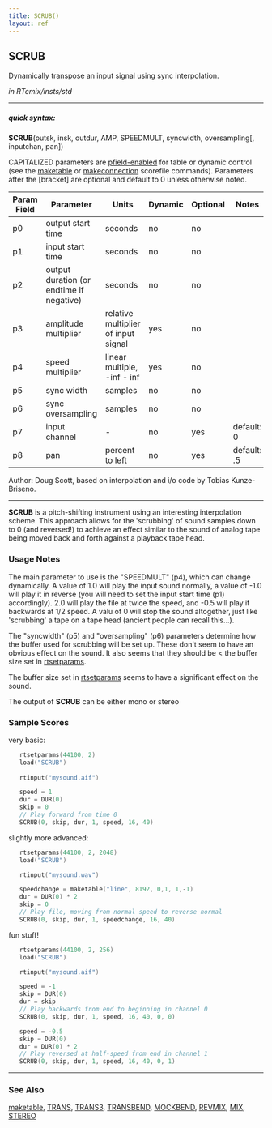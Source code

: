 ```yaml
---
title: SCRUB()
layout: ref
---
```


## SCRUB

Dynamically transpose an input signal using sync interpolation.

*in RTcmix/insts/std*  
  

-----

##### quick syntax:

**SCRUB**(outsk, insk, outdur, AMP, SPEEDMULT, syncwidth,
oversampling\[, inputchan, pan\])

CAPITALIZED parameters are [pfield-enabled](pfield-enabled.html) for
table or dynamic control (see the
[maketable](../scorefile/maketable.html) or
[makeconnection](../scorefile/makeconnection.html) scorefile
commands). Parameters after the \[bracket\] are optional and default to
0 unless otherwise noted.


Param Field	| Parameter | Units | Dynamic | Optional | Notes
----------- | --------- | ----- | -------- | --------- | ---------
p0 | output start time | seconds | no | no | 
p1 | input start time | seconds | no | no | 
p2 | output duration (or endtime if negative) | seconds| no | no |
p3 | amplitude multiplier | relative multiplier of input signal | yes | no | 
p4 | speed multiplier | linear multiple, -inf - inf | yes | no | 
p5 | sync width | samples | no | no | 
p6 | sync oversampling | samples | no | no | 
p7 | input channel |  -  | no | yes | default: 0 | 
p8 | pan |  percent to left | no | yes | default: .5 | 

   Author:  Doug Scott, based on interpolation and i/o code by Tobias Kunze-Briseno.

  

-----

  
**SCRUB** is a pitch-shifting instrument using an interesting
interpolation scheme. This approach allows for the 'scrubbing' of sound
samples down to 0 (and reversed\!) to achieve an effect similar to the
sound of analog tape being moved back and forth against a playback tape
head.

### Usage Notes

The main parameter to use is the "SPEEDMULT" (p4), which can change
dynamically. A value of 1.0 will play the input sound normally, a value
of -1.0 will play it in reverse (you will need to set the input start
time (p1) accordingly). 2.0 will play the file at twice the speed, and
-0.5 will play it backwards at 1/2 speed. A valu of 0 will stop the
sound altogether, just like 'scrubbing' a tape on a tape head (ancient
people can recall this...).

The "syncwidth" (p5) and "oversampling" (p6) parameters determine how
the buffer used for scrubbing will be set up. These don't seem to have
an obvious effect on the sound. It also seems that they should be \< the
buffer size set in [rtsetparams](../scorefile/rtsetparams.html).

The buffer size set in [rtsetparams](../scorefile/rtsetparams.html)
seems to have a significant effect on the sound.

The output of **SCRUB** can be either mono or stereo

### Sample Scores

very basic:

```cpp
   rtsetparams(44100, 2)
   load("SCRUB")
   
   rtinput("mysound.aif")

   speed = 1
   dur = DUR(0)
   skip = 0
   // Play forward from time 0
   SCRUB(0, skip, dur, 1, speed, 16, 40)
```

  
  
slightly more advanced:

```cpp
   rtsetparams(44100, 2, 2048)
   load("SCRUB")

   rtinput("mysound.wav")

   speedchange = maketable("line", 8192, 0,1, 1,-1)
   dur = DUR(0) * 2
   skip = 0
   // Play file, moving from normal speed to reverse normal
   SCRUB(0, skip, dur, 1, speedchange, 16, 40)
```

  
  
fun stuff\!

```cpp
   rtsetparams(44100, 2, 256)
   load("SCRUB")

   rtinput("mysound.aif")

   speed = -1
   skip = DUR(0)
   dur = skip
   // Play backwards from end to beginning in channel 0
   SCRUB(0, skip, dur, 1, speed, 16, 40, 0, 0)

   speed = -0.5
   skip = DUR(0)
   dur = DUR(0) * 2
   // Play reversed at half-speed from end in channel 1
   SCRUB(0, skip, dur, 1, speed, 16, 40, 0, 1)
```

  

-----

### See Also

[maketable](../scorefile/maketable.html), [TRANS](TRANS.html),
[TRANS3](TRANS3.html), [TRANSBEND](TRANSBEND.html),
[MOCKBEND](MOCKBEND.html), [REVMIX](REVMIX.html), [MIX](MIX.html),
[STEREO](STEREO.html)
